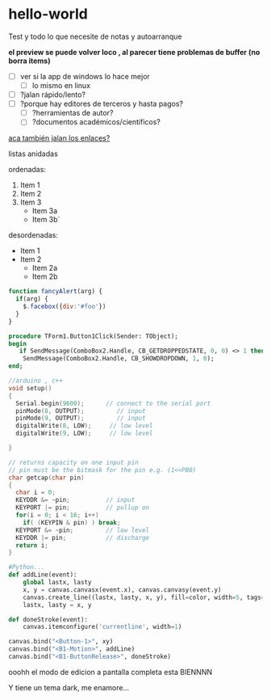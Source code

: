 # hello-world
Test y todo lo que necesite de notas y autoarranque

**el preview se puede volver loco , al parecer tiene problemas de buffer (no borra items)**

- [ ] ver si la app de windows lo hace mejor
  - [ ] lo mismo en linux

- [ ] ?jalan rápido/lento?
- [ ] ?porque hay editores de terceros y hasta pagos?
    - [ ] ?herramientas de autor?
    - [ ] ?documentos académicos/científicos?

[aca también jalan los enlaces?](https://guides.github.com/activities/hello-world/)

listas anidadas

ordenadas:

1. Item 1
2. Item 2
3. Item 3
   * Item 3a
   * Item 3b`


desordenadas:

* Item 1
* Item 2
  * Item 2a
  * Item 2b

```javascript
function fancyAlert(arg) {
  if(arg) {
    $.facebox({div:'#foo'})
  }
}
```

```pascal
procedure TForm1.Button1Click(Sender: TObject);
begin
   if SendMessage(ComboBox2.Handle, CB_GETDROPPEDSTATE, 0, 0) <> 1 then
    SendMessage(ComboBox2.Handle, CB_SHOWDROPDOWN, 1, 0);
end;
```

```c++
//arduino , c++
void setup()
{
  Serial.begin(9600);      // connect to the serial port
  pinMode(8, OUTPUT);         // input
  pinMode(9, OUTPUT);         // input
  digitalWrite(8, LOW);     // low level
  digitalWrite(9, LOW);     // low level

}

// returns capacity on one input pin
// pin must be the bitmask for the pin e.g. (1<<PB0)
char getcap(char pin)
{
  char i = 0;
  KEYDDR &= ~pin;          // input
  KEYPORT |= pin;          // pullup on
  for(i = 0; i < 16; i++)
    if( (KEYPIN & pin) ) break;
  KEYPORT &= ~pin;         // low level
  KEYDDR |= pin;           // discharge
  return i;
}
```

```python
#Python...
def addLine(event):
    global lastx, lasty
    x, y = canvas.canvasx(event.x), canvas.canvasy(event.y)
    canvas.create_line((lastx, lasty, x, y), fill=color, width=5, tags='currentline')
    lastx, lasty = x, y

def doneStroke(event):
    canvas.itemconfigure('currentline', width=1)

canvas.bind("<Button-1>", xy)
canvas.bind("<B1-Motion>", addLine)
canvas.bind("<B1-ButtonRelease>", doneStroke)
```



ooohh el modo de edicion a pantalla completa esta BIENNNN

Y tiene un tema dark, me enamore...
